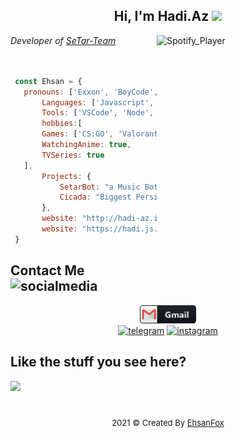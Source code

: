<div align="center">
<h2>Hi, I'm Hadi.Az 
<img src="https://emojipedia-us.s3.dualstack.us-west-1.amazonaws.com/thumbs/160/apple/76/waving-hand-sign_emoji-modifier-fitzpatrick-type-1-2_1f44b-1f3fb_1f3fb.png" width="30">
</h2>
</div>
<em>Developer of <a href="http://3tarbot.ir/english/">SeTar-Team</a></em>


<img width="270" height="420px" align="right" alt="Spotify_Player" src="https://spotify-github-profile.vercel.app/api/view?uid=f79f569o5kvg25hrc7wo0c439&cover_image=true&theme=default">

</br>
</br>
</br>  

 ```javascript
  const Ehsan = {
  	pronouns: ['Exxon', 'BoyCode', 'He'],
    	Languages: ['Javascript', 'TypeScript', 'PHP'],
    	Tools: ['VSCode', 'Node', 'DiscordJS'],
    	hobbies:[
	    Games: ['CS:GO', 'Valorant', 'R6'],
	    WatchingAnime: true,
	    TVSeries: true
	],  
    	Projects: {
    	    SetarBot: "a Music Bot Created for Discord",
            Cicada: "Biggest Persian Discord Community"
    	},
    	website: "http://hadi-az.ir"
        website: "https://hadi.js.org"
  }
```

<h2>Contact Me <img width="50" height="28" src="https://media.giphy.com/media/WUlplcMpOCEmTGBtBW/giphy.gif" alt="socialmedia"></h2>

<div align="center">
<a href="mailto:ehsan8184@gmail.com"><img src="https://raw.githubusercontent.com/MikeCodesDotNET/ColoredBadges/master/svg/social/gmail.svg" alt="gmail" width="90"></a><br>
<a href="http://t.me/BoyCode"><img src="https://cdn.jsdelivr.net/npm/simple-icons@v3/icons/telegram.svg" alt="telegram" width="90"></a>
<a href="http://instagram.com/boycode1"><img src="https://cdn.jsdelivr.net/npm/simple-icons@v3/icons/instagram.svg" alt="instagram" width="90"></a>
</div>

<h2>Like the stuff you see here?</h2>

<a href="https://www.buymeacoffee.com/BoyCode"><img src="https://img.buymeacoffee.com/button-api/?text=Buy me a coffee&emoji=☕&slug=BoyCode&button_colour=40DCA5&font_colour=ffffff&font_family=Cookie&outline_colour=000000&coffee_colour=FFDD00"></a>

#
<div align="center"><font size="2px;">2021 © Created By <a href="https://github.com/EhsanFox">EhsanFox</a></font></div>
